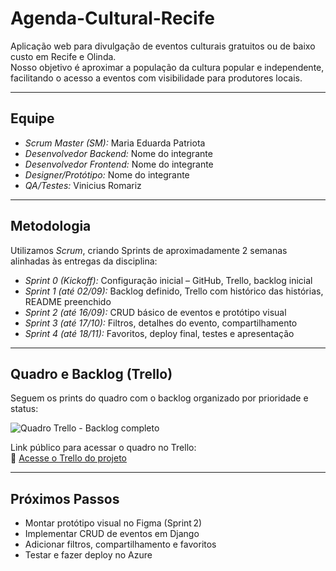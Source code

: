 # Agenda-Cultural-Recife

Aplicação web para divulgação de eventos culturais gratuitos ou de baixo custo em Recife e Olinda.  
Nosso objetivo é aproximar a população da cultura popular e independente, facilitando o acesso a eventos com visibilidade para produtores locais.

---

## Equipe


- *Scrum Master (SM):* Maria Eduarda Patriota 
- *Desenvolvedor Backend:* Nome do integrante  
- *Desenvolvedor Frontend:* Nome do integrante  
- *Designer/Protótipo:* Nome do integrante  
- *QA/Testes:* Vinicius Romariz  

---

## Metodologia

Utilizamos *Scrum*, criando Sprints de aproximadamente 2 semanas alinhadas às entregas da disciplina:

- *Sprint 0 (Kickoff):* Configuração inicial – GitHub, Trello, backlog inicial  
- *Sprint 1 (até 02/09):* Backlog definido, Trello com histórico das histórias, README preenchido  
- *Sprint 2 (até 16/09):* CRUD básico de eventos e protótipo visual  
- *Sprint 3 (até 17/10):* Filtros, detalhes do evento, compartilhamento  
- *Sprint 4 (até 18/11):* Favoritos, deploy final, testes e apresentação  

---

## Quadro e Backlog (Trello) 

Seguem os prints do quadro com o backlog organizado por prioridade e status:

![Quadro Trello - Backlog completo](<img width="1146" height="449" alt="Captura de tela de 2025-09-08 16-21-45" src="https://github.com/user-attachments/assets/39649972-0432-40b1-908d-f432a499b0e1" />
)

Link público para acessar o quadro no Trello:  
🔗 [Acesse o Trello do projeto](https://github.com/vromariz/Agenda-Cultural-Recife/tree/main/images)

---

## Próximos Passos

- Montar protótipo visual no Figma (Sprint 2)  
- Implementar CRUD de eventos em Django  
- Adicionar filtros, compartilhamento e favoritos  
- Testar e fazer deploy no Azure

